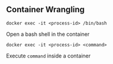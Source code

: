 ## Container Wrangling
~~~
docker exec -it <process-id> /bin/bash
~~~
Open a bash shell in the container

~~~
docker exec -it <process-id> <command>
~~~
Execute `command` inside a container

